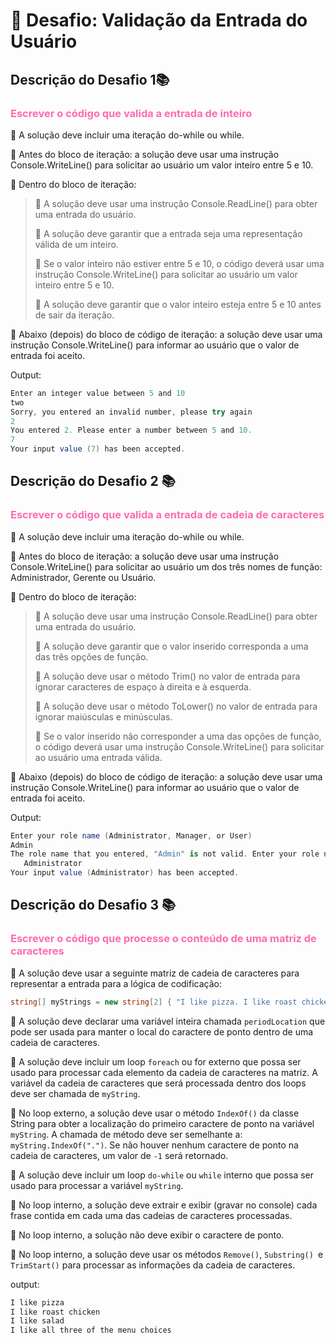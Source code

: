 # :dart: Desafio: Validação da Entrada do Usuário


## Descrição do Desafio 1:books: 

###  <font color=hotpink> Escrever o código que valida a entrada de inteiro </font>

:memo: A solução deve incluir uma iteração do-while ou while.

:memo:  Antes do bloco de iteração: a solução deve usar uma instrução Console.WriteLine() para solicitar ao usuário um valor inteiro entre 5 e 10.

:memo: Dentro do bloco de iteração:

 > :pushpin: A solução deve usar uma instrução Console.ReadLine() para obter uma entrada do usuário.
 >
 > :pushpin: A solução deve garantir que a entrada seja uma representação válida de um inteiro.
 >
> :pushpin: Se o valor inteiro não estiver entre 5 e 10, o código deverá usar uma instrução Console.WriteLine() para solicitar ao usuário um valor inteiro entre 5 e 10.
>
 > :pushpin: A solução deve garantir que o valor inteiro esteja entre 5 e 10 antes de sair da iteração.

:memo: Abaixo (depois) do bloco de código de iteração: a solução deve usar uma instrução Console.WriteLine() para informar ao usuário que o valor de entrada foi aceito.

Output:
```csharp
Enter an integer value between 5 and 10
two
Sorry, you entered an invalid number, please try again
2
You entered 2. Please enter a number between 5 and 10.
7
Your input value (7) has been accepted.
```

## Descrição do Desafio 2 :books: 

###  <font color=hotpink> Escrever o código que valida a entrada de cadeia de caracteres </font> 

:memo: A solução deve incluir uma iteração do-while ou while.

:memo: Antes do bloco de iteração: a solução deve usar uma instrução Console.WriteLine() para solicitar ao usuário um dos três nomes de função: Administrador, Gerente ou Usuário.

:memo: Dentro do bloco de iteração:

> :pushpin: A solução deve usar uma instrução Console.ReadLine() para obter uma entrada do usuário.
>
> :pushpin: A solução deve garantir que o valor inserido corresponda a uma das três opções de função.
>
> :pushpin: A solução deve usar o método Trim() no valor de entrada para ignorar caracteres de espaço à direita e à esquerda.
>
> :pushpin: A solução deve usar o método ToLower() no valor de entrada para ignorar maiúsculas e minúsculas.
> 
> :pushpin: Se o valor inserido não corresponder a uma das opções de função, o código deverá usar uma instrução Console.WriteLine() para solicitar ao usuário uma entrada válida.

:memo:  Abaixo (depois) do bloco de código de iteração: a solução deve usar uma instrução Console.WriteLine() para informar ao usuário que o valor de entrada foi aceito.

Output:
```csharp
Enter your role name (Administrator, Manager, or User)
Admin
The role name that you entered, "Admin" is not valid. Enter your role name (Administrator, Manager, or User)
   Administrator
Your input value (Administrator) has been accepted.
```

## Descrição do Desafio 3 :books: 

###  <font color=hotpink> Escrever o código que processe o conteúdo de uma matriz de caracteres</font> 

:memo: A solução deve usar a seguinte matriz de cadeia de caracteres para representar a entrada para a lógica de codificação:

```csharp
string[] myStrings = new string[2] { "I like pizza. I like roast chicken. I like salad", "I like all three of the menu choices" };
```

:memo: A solução deve declarar uma variável inteira chamada `periodLocation` que pode ser usada para manter o local do caractere de ponto dentro de uma cadeia de caracteres.

:memo: A solução deve incluir um loop `foreach` ou for externo que possa ser usado para processar cada elemento da cadeia de caracteres na matriz. A variável da cadeia de caracteres que será processada dentro dos loops deve ser chamada de `myString`.

:memo: No loop externo, a solução deve usar o método `IndexOf()` da classe String para obter a localização do primeiro caractere de ponto na variável `myString`. A chamada de método deve ser semelhante a: `myString.IndexOf(".")`. Se não houver nenhum caractere de ponto na cadeia de caracteres, um valor de `-1` será retornado.

:memo: A solução deve incluir um loop `do-while` ou `while` interno que possa ser usado para processar a variável `myString`.

:memo: No loop interno, a solução deve extrair e exibir (gravar no console) cada frase contida em cada uma das cadeias de caracteres processadas.

:memo: No loop interno, a solução não deve exibir o caractere de ponto.

:memo: No loop interno, a solução deve usar os métodos `Remove()`, `Substring() `e `TrimStart()` para processar as informações da cadeia de caracteres.

output:
```csharp
I like pizza
I like roast chicken
I like salad
I like all three of the menu choices
```


